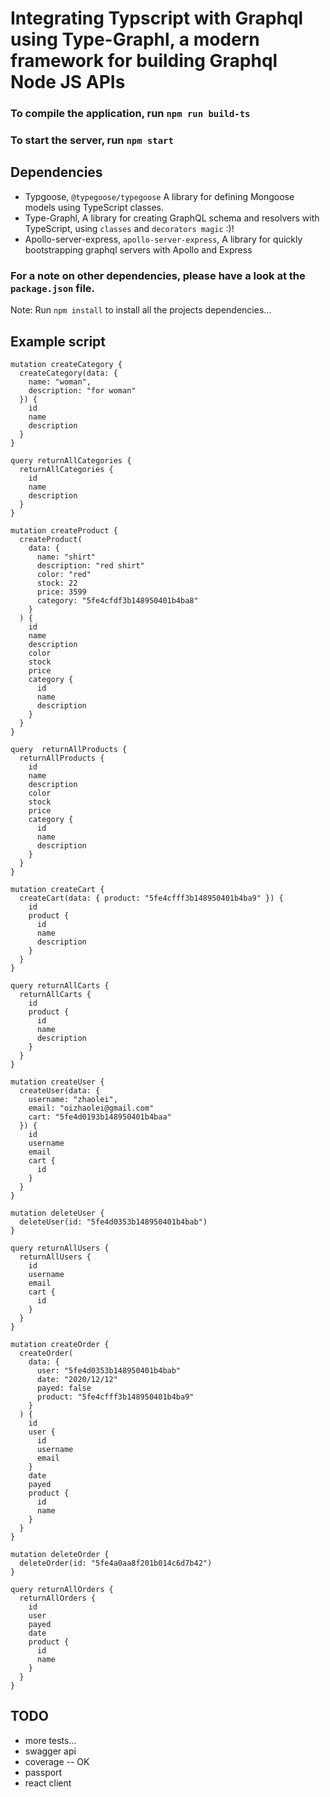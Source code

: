 # Integrating Typscript with Graphql using Type-Graphl, a modern framework for building Graphql Node JS APIs

### To compile the application, run `npm run build-ts`

### To start the server, run `npm start`

## Dependencies

 - Typgoose, `@typegoose/typegoose`  A library for defining Mongoose models using TypeScript classes.
 - Type-Graphl, A library for creating GraphQL schema and resolvers with TypeScript, using `classes` and `decorators magic` :)!
 - Apollo-server-express, `apollo-server-express`, A library for quickly bootstrapping graphql servers with Apollo and Express
  

  ### For a note on other dependencies, please have a look at the `package.json` file. 


  Note: Run `npm install` to install all the projects dependencies...

## Example script

```
mutation createCategory {
  createCategory(data: {
    name: "woman",
    description: "for woman"
  }) {
    id
    name
    description
  }
}
```

```
query returnAllCategories {
  returnAllCategories {
    id
    name
    description
  }
}
```

```
mutation createProduct {
  createProduct(
    data: {
      name: "shirt"
      description: "red shirt"
      color: "red"
      stock: 22
      price: 3599
      category: "5fe4cfdf3b148950401b4ba8"
    }
  ) {
    id
    name
    description
    color
    stock
    price
    category {
      id
      name
      description
    }
  }
}

```

```
query  returnAllProducts {
  returnAllProducts {
    id
    name
    description
    color
    stock
    price
    category {
      id
      name
      description
    }
  }
}
```

```
mutation createCart {
  createCart(data: { product: "5fe4cfff3b148950401b4ba9" }) {
    id
    product {
      id
      name
      description
    }
  }
}

```

```
query returnAllCarts {
  returnAllCarts {
    id
    product {
      id
      name
      description
    }
  }
}

```

```
mutation createUser {
  createUser(data: {
    username: "zhaolei",
    email: "oizhaolei@gmail.com"
    cart: "5fe4d0193b148950401b4baa"
  }) {
    id
    username
    email
    cart {
      id
    }
  }
}
```

```
mutation deleteUser {
  deleteUser(id: "5fe4d0353b148950401b4bab")
}
```

```
query returnAllUsers {
  returnAllUsers {
    id
    username
    email
    cart {
      id
    }
  }
}
```

```
mutation createOrder {
  createOrder(
    data: {
      user: "5fe4d0353b148950401b4bab"
      date: "2020/12/12"
      payed: false
      product: "5fe4cfff3b148950401b4ba9"
    }
  ) {
    id
    user {
      id
      username
      email
    }
    date
    payed
    product {
      id
      name
    }
  }
}

```

```
mutation deleteOrder {
  deleteOrder(id: "5fe4a0aa8f201b014c6d7b42")
}
```

```
query returnAllOrders {
  returnAllOrders {
    id
    user
    payed
    date
    product {
      id
      name
    }
  }
}
```


## TODO
- more tests...
- swagger api
- coverage         -- OK
- passport
- react client
